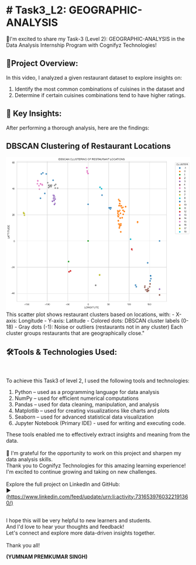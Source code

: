 
<html>
  <body>
    <h1> # Task3_L2: GEOGRAPHIC-ANALYSIS</h1>

🚀I'm excited to share my Task-3 (Level 2): GEOGRAPHIC-ANALYSIS in the Data Analysis Internship Program with Cognifyz Technologies!

<h2>🔹Project Overview:</h2>

In this video, I analyzed a given restaurant dataset to explore insights on:
1. Identify the most common combinations of cuisines in the dataset and
2. Determine if certain cuisines combinations tend to have higher ratings.

<h2>🔹 Key Insights: </h2>
After performing a thorough analysis, here are the findings:<br>
<h2>DBSCAN Clustering of Restaurant Locations</h2>
<p align="left">
  <img src="download.png" alt="DBSCAN Clusters" width="900"><br>
This scatter plot shows restaurant clusters based on locations, with:
- X-axis: Longitude
- Y-axis: Latitude
- Colored dots: DBSCAN cluster labels (0-18)
- Gray dots (-1): Noise or outliers (restaurants not in any cluster)
Each cluster groups restaurants that are geographically close."

</p>


<h2>🛠️Tools & Technologies Used:</h2><br>

To achieve this Task3 of level 2, I used the following tools and technologies:<br>

1. Python – used as a programming language for data analysis
2. NumPy – used for efficient numerical computations
3. Pandas – used for data cleaning, manipulation, and analysis
4. Matplotlib – used for creating visualizations like charts and plots
5. Seaborn – used for advanced statistical data visualization
6. Jupyter Notebook (Primary IDE) - used for writing and executing code.

These tools enabled me to effectively extract insights and meaning from the data.<br><br>
🎉 I'm grateful for the opportunity to work on this project and sharpen my data analysis skills. <br>Thank you to Cognifyz Technologies for this amazing learning experience! I'm excited to continue growing and taking on new challenges.<br><br>
Explore the full project on LinkedIn and GitHub:<br>
▶️ [(https://www.linkedin.com/feed/update/urn:li:activity:7316539760322191360/)<br>](https://www.linkedin.com/feed/update/urn:li:activity:7317217856398446592/)<br>

<p>I hope this will be very helpful to new learners and students. <br>
And I'd love to hear your thoughts and feedback! <br>
Let's connect and explore more data-driven insights together. <br><br>
Thank you all!

  <b>(YUMNAM PREMKUMAR SINGH)</b>
</p>
</body>
</html>
